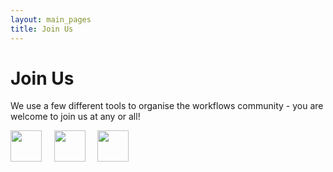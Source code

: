 ```yaml
---
layout: main_pages
title: Join Us
---
```


<style>
.column {
  float: left;
  width: 25%;
}
.columnG {
  float: left;
  width: 5%;
}

/* Clear floats after the columns */
.row:after {
  content: "";
  display: table;
  clear: both;
}

.image {
    padding: 10px;
}

@media screen and (max-width: 600px) {
  .column {
    width: 100%;
  }
}
</style>

# Join Us

We use a few different tools to organise the workflows community - you are welcome to join us at any or all!

[<img align="center" src="https://raw.githubusercontent.com/workflows-community/workflows-community.github.io/main/logos/colour/Slack-mark-RGB.png" height=50px>](https://sanger-global.slack.com/archives/C057PFF5C3X) &nbsp; &nbsp; [<img align="center" src="https://raw.githubusercontent.com/workflows-community/workflows-community.github.io/main/logos/colour/github-mark.png" height=50px>](https://github.com/workflows-community) &nbsp; &nbsp; [<img align="center" src="https://raw.githubusercontent.com/workflows-community/workflows-community.github.io/main/logos/colour/yt_icon_rgb.png" height=50px>](https://www.youtube.com/@workflows-community)
